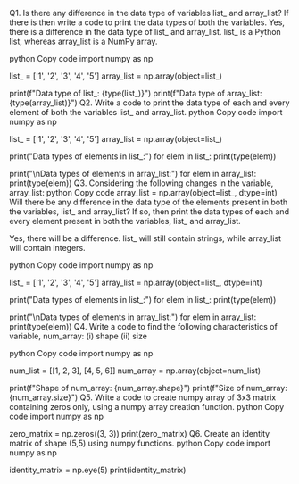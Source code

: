 Q1. Is there any difference in the data type of variables list_ and array_list? If there is then write a code to print the data types of both the variables.
Yes, there is a difference in the data type of list_ and array_list. list_ is a Python list, whereas array_list is a NumPy array.

python
Copy code
import numpy as np

list_ = ['1', '2', '3', '4', '5']
array_list = np.array(object=list_)

print(f"Data type of list_: {type(list_)}")
print(f"Data type of array_list: {type(array_list)}")
Q2. Write a code to print the data type of each and every element of both the variables list_ and array_list.
python
Copy code
import numpy as np

list_ = ['1', '2', '3', '4', '5']
array_list = np.array(object=list_)

print("Data types of elements in list_:")
for elem in list_:
    print(type(elem))

print("\nData types of elements in array_list:")
for elem in array_list:
    print(type(elem))
Q3. Considering the following changes in the variable, array_list:
python
Copy code
array_list = np.array(object=list_, dtype=int)
Will there be any difference in the data type of the elements present in both the variables, list_ and array_list? If so, then print the data types of each and every element present in both the variables, list_ and array_list.

Yes, there will be a difference. list_ will still contain strings, while array_list will contain integers.

python
Copy code
import numpy as np

list_ = ['1', '2', '3', '4', '5']
array_list = np.array(object=list_, dtype=int)

print("Data types of elements in list_:")
for elem in list_:
    print(type(elem))

print("\nData types of elements in array_list:")
for elem in array_list:
    print(type(elem))
Q4. Write a code to find the following characteristics of variable, num_array:
(i) shape
(ii) size

python
Copy code
import numpy as np

num_list = [[1, 2, 3], [4, 5, 6]]
num_array = np.array(object=num_list)

print(f"Shape of num_array: {num_array.shape}")
print(f"Size of num_array: {num_array.size}")
Q5. Write a code to create numpy array of 3x3 matrix containing zeros only, using a numpy array creation function.
python
Copy code
import numpy as np

zero_matrix = np.zeros((3, 3))
print(zero_matrix)
Q6. Create an identity matrix of shape (5,5) using numpy functions.
python
Copy code
import numpy as np

identity_matrix = np.eye(5)
print(identity_matrix)
